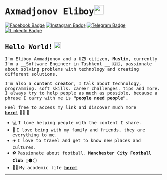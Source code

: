 # <samp>Axmadjonov Eliboy</samp><img src="https://github.com/AxmadjonovEliboy/AxmadjonovEliboy/blob/master/assets/mario_hello_big.gif" width="30px" height="30px">

[![Facebook Badge](https://img.shields.io/badge/Facebook-%23E4405F.svg?&style=flat-square&logo=facebook&logoColor=white&color=071A2C&link=https://www.facebook.com/AxmadjonovEliboy/)](https://www.facebook.com/AxmadjonovEliboy)
[![Instagram Badge](https://img.shields.io/badge/Instagram-%23E4405F.svg?&style=flat-square&logo=instagram&logoColor=white&color=071A2C&link=https://www.instagram.com/axmadjonov_eliboy)](https://www.instagram.com/axmadjonov_eliboy)
[![Telegram Badge](https://img.shields.io/badge/Telegram-%23E4405F.svg?&style=flat-square&logo=Telegram&logoColor=white&color=071A2C&link=https://t.me/@Eliboy_06)](https://t.me/Eliboy_06)
[![LinkedIn Badge](https://img.shields.io/badge/LinkedIn-%23E4405F.svg?&style=flat-square&logo=linkedin&logoColor=white&color=071A2C&link=https://www.linkedin.com/in/eliboy-axmadjonov-292914230)](https://www.linkedin.com/in/eliboy-axmadjonov-292914230)

## <samp>Hello World!</samp> <img src="https://github.com/AxmadjonovEliboy/AxmadjonovEliboy/blob/master/assets/earth.gif" width="22px" height="22px">

<samp>I'm Eliboy Axmadjonov and a UZB-citizen, __Muslim__, currently I'm a __Software Engineer in Tashkent __ 🇬🇧, passionate about solving problems with technology and creating different solutions.

<samp>I'm also a __content creator__, I talk about technology, programming, soft skills, career challenges, tips and more. I always try to help people as much as possible, because a phrase I carry with me is __"people need people".__</samp>

<samp>Feel free to access my link and discover much more [__here!__](https://elic.uz/)</samp>&nbsp;👨‍💻&nbsp;🚀

- 💻&nbsp;<samp>I love helping people with the content I share.</samp>
- 🏡&nbsp;<samp>I love being with my family and friends, they are everything to me.</samp>
- ✈️&nbsp;<samp>I love to travel and get to know new places and cultures.</samp>
- ⚽&nbsp;<samp>Passionate about football, __Manchester City Football Club__ 🔴⚫️⚪️</samp>
- 👨‍🎓&nbsp;<samp>My academic life [__here!__](https://tuit.uz/)</samp>

---
